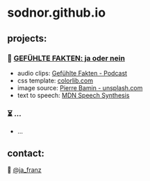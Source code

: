 # sodnor.github.io  
## projects:  
### 🦎  [GEFÜHLTE FAKTEN: ja oder nein](../fakten)  
* audio clips: [Gefühlte Fakten - Podcast](https://gefuehltefakten.de)  
* css template: [colorlib.com](https://colorlib.com)  
* image source: [Pierre Bamin - unsplash.com](https://unsplash.com/photos/4ePxJT_ffKw)  
* text to speech: [MDN Speech Synthesis](https://developer.mozilla.org/en-US/docs/Web/API/SpeechSynthesisUtterance)
### ⏳ ...  
* ...

## contact:  
🐤  [@ja_franz](https://twitter.com/ja_franz "Twitter: @ja_franz")  
